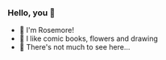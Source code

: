### Hello, you 🍂

- 🍓 I'm Rosemore!
- 🍄 I like comic books, flowers and drawing
- 🎈 There's not much to see here...
